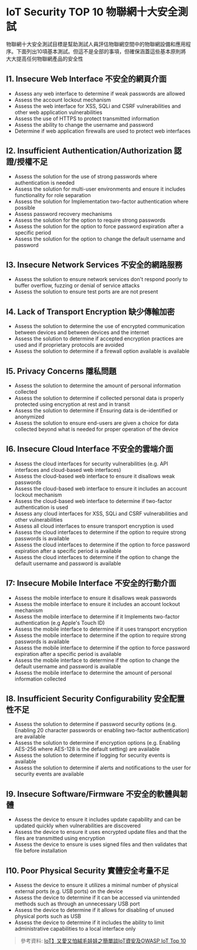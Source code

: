 # IoT Security TOP 10 物聯網十大安全測試
物聯網十大安全測試目標是幫助測試人員評估物聯網空間中的物聯網設備和應用程序。下面列出10項基本測試。但這不是全部的事項，但確保涵蓋這些基本原則將大大提高任何物聯網產品的安全性
## I1. Insecure Web Interface 不安全的網頁介面
- Assess any web interface to determine if weak passwords are allowed
- Assess the account lockout mechanism
- Assess the web interface for XSS, SQLi and CSRF vulnerabilities and other web application vulnerabilities
- Assess the use of HTTPS to protect transmitted information
- Assess the ability to change the username and password
- Determine if web application firewalls are used to protect web interfaces

## I2. Insufficient Authentication/Authorization 認證/授權不足
- Assess the solution for the use of strong passwords where authentication is needed
- Assess the solution for multi-user environments and ensure it includes functionality for role separation
- Assess the solution for Implementation two-factor authentication where possible
- Assess password recovery mechanisms
- Assess the solution for the option to require strong passwords
- Assess the solution for the option to force password expiration after a specific period
- Assess the solution for the option to change the default username and password

## I3. Insecure Network Services 不安全的網路服務
- Assess the solution to ensure network services don't respond poorly to buffer overflow, fuzzing or denial of service attacks
- Assess the solution to ensure test ports are are not present

## I4. Lack of Transport Encryption 缺少傳輸加密
- Assess the solution to determine the use of encrypted communication between devices and between devices and the internet
- Assess the solution to determine if accepted encryption practices are used and if proprietary protocols are avoided
- Assess the solution to determine if a firewall option available is available

## I5. Privacy Concerns 隱私問題
- Assess the solution to determine the amount of personal information collected
- Assess the solution to determine if collected personal data is properly protected using encryption at rest and in transit
- Assess the solution to determine if Ensuring data is de-identified or anonymized
- Assess the solution to ensure end-users are given a choice for data collected beyond what is needed for proper operation of the device

## I6. Insecure Cloud Interface 不安全的雲端介面
- Assess the cloud interfaces for security vulnerabilities (e.g. API interfaces and cloud-based web interfaces)
- Assess the cloud-based web interface to ensure it disallows weak passwords
- Assess the cloud-based web interface to ensure it includes an account lockout mechanism
- Assess the cloud-based web interface to determine if two-factor authentication is used
- Assess any cloud interfaces for XSS, SQLi and CSRF vulnerabilities and other vulnerabilities
- Assess all cloud interfaces to ensure transport encryption is used
- Assess the cloud interfaces to determine if the option to require strong passwords is available
- Assess the cloud interfaces to determine if the option to force password expiration after a specific period is available
- Assess the cloud interfaces to determine if the option to change the default username and password is available

## I7: Insecure Mobile Interface 不安全的行動介面
- Assess the mobile interface to ensure it disallows weak passwords
- Assess the mobile interface to ensure it includes an account lockout mechanism
- Assess the mobile interface to determine if it Implements two-factor authentication (e.g Apple's Touch ID)
- Assess the mobile interface to determine if it uses transport encryption
- Assess the mobile interface to determine if the option to require strong passwords is available
- Assess the mobile interface to determine if the option to force password expiration after a specific period is available
- Assess the mobile interface to determine if the option to change the default username and password is available
- Assess the mobile interface to determine the amount of personal information collected

## I8. Insufficient Security Configurability 安全配置性不足
- Assess the solution to determine if password security options (e.g. Enabling 20 character passwords or enabling two-factor authentication) are available
- Assess the solution to determine if encryption options (e.g. Enabling AES-256 where AES-128 is the default setting) are available
- Assess the solution to determine if logging for security events is available
- Assess the solution to determine if alerts and notifications to the user for security events are available

## I9. Insecure Software/Firmware 不安全的軟體與韌體
- Assess the device to ensure it includes update capability and can be updated quickly when vulnerabilities are discovered
- Assess the device to ensure it uses encrypted update files and that the files are transmitted using encryption
- Assess the device to ensure is uses signed files and then validates that file before installation

## I10. Poor Physical Security 實體安全考量不足
- Assess the device to ensure it utilizes a minimal number of physical external ports (e.g. USB ports) on the device
- Assess the device to determine if it can be accessed via unintended methods such as through an unnecessary USB port
- Assess the device to determine if it allows for disabling of unused physical ports such as USB
- Assess the device to determine if it includes the ability to limit administrative capabilities to a local interface only

> 參考資料: [IoT】又愛又怕絨毛娃娃之簡單談IoT資安及OWASP IoT Top 10](https://laoomiaoo.blogspot.tw/2017/04/iotiotowasp-iot-top-10.html)
